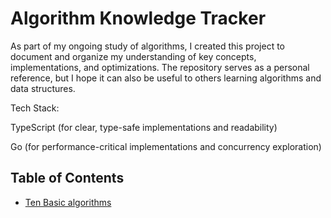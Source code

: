 # Algorithm Knowledge Tracker

As part of my ongoing study of algorithms, I created this project to document and organize my understanding of key concepts, implementations, and optimizations. The repository serves as a personal reference, but I hope it can also be useful to others learning algorithms and data structures.

Tech Stack:

TypeScript (for clear, type-safe implementations and readability)

Go (for performance-critical implementations and concurrency exploration)


## Table of Contents
- [Ten Basic algorithms](ten-basic-algorithms/README.md)